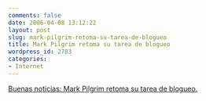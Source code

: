 ```yaml
---
comments: false
date: 2006-04-08 13:12:22
layout: post
slug: mark-pilgrim-retoma-su-tarea-de-blogueo
title: Mark Pilgrim retoma su tarea de blogueo
wordpress_id: 2783
categories:
- Internet
---
```


[Buenas noticias: Mark Pilgrim retoma su tarea de blogueo.](http://diveintomark.org/archives/2006/04/07/bath)

